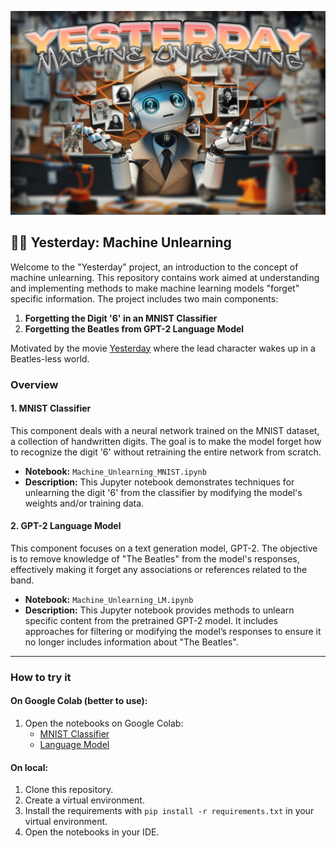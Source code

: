 ![Repository banner](media/yesterday_banner.jpg)

## 🧠🧹 Yesterday: Machine Unlearning

Welcome to the "Yesterday" project, an introduction to the concept of machine unlearning. This repository contains work aimed at understanding and implementing methods to make machine learning models "forget" specific information. The project includes two main components:

1. **Forgetting the Digit '6' in an MNIST Classifier**
2. **Forgetting the Beatles from GPT-2 Language Model**

Motivated by the movie [Yesterday](https://en.wikipedia.org/wiki/Yesterday_(2019_film)) where the lead character wakes up in a Beatles-less world.

### Overview

#### 1. MNIST Classifier

This component deals with a neural network trained on the MNIST dataset, a collection of handwritten digits. The goal is to make the model forget how to recognize the digit '6' without retraining the entire network from scratch.

- **Notebook:** `Machine_Unlearning_MNIST.ipynb`
- **Description:** This Jupyter notebook demonstrates techniques for unlearning the digit '6' from the classifier by modifying the model's weights and/or training data.

#### 2. GPT-2 Language Model

This component focuses on a text generation model, GPT-2. The objective is to remove knowledge of "The Beatles" from the model's responses, effectively making it forget any associations or references related to the band.

- **Notebook:** `Machine_Unlearning_LM.ipynb`
- **Description:** This Jupyter notebook provides methods to unlearn specific content from the pretrained GPT-2 model. It includes approaches for filtering or modifying the model’s responses to ensure it no longer includes information about "The Beatles".

---

### How to try it

#### On Google Colab (better to use):

1. Open the notebooks on Google Colab:
   - [MNIST Classifier](https://githubtocolab.com/mich1803/Yesterday-Machine-Unlearning/blob/main/Machine_Unlearning_MNIST.ipynb)
   - [Language Model](https://githubtocolab.com/mich1803/Yesterday-Machine-Unlearning/blob/main/Machine_Unlearning_LM.ipynb)

#### On local:

1. Clone this repository.
2. Create a virtual environment.
3. Install the requirements with `pip install -r requirements.txt` in your virtual environment.
4. Open the notebooks in your IDE.



